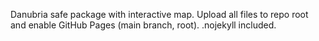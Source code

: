 Danubria safe package with interactive map. Upload all files to repo root and enable GitHub Pages (main branch, root). .nojekyll included.
